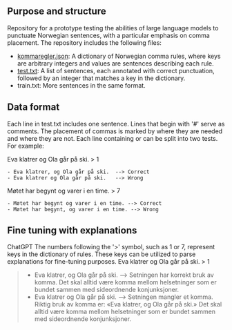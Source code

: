 ## Purpose and structure
Repository for a prototype testing the abilities of large language models to punctuate Norwegian sentences, with a particular emphasis on comma placement. The repository includes the following files:

- [kommaregler.json](https://github.com/hans-chr-f/komma/blob/main/kommaregler.json): A dictionary of Norwegian comma rules, where keys are arbitrary integers and values are sentences describing each rule.
- [test.txt](https://github.com/hans-chr-f/komma/blob/main/test.txt): A list of sentences, each annotated with correct punctuation, followed by an integer that matches a key in the dictionary.
- train.txt: More sentences in the same format.

## Data format
Each line in test.txt includes one sentence. Lines that begin with '#' serve as comments. The placement of commas is marked by <KOMMA> where they are needed and <IKKE> where they are not. Each line containing <KOMMA> or <IKKE> can be split into two tests. For example:

Eva klatrer <KOMMA> og Ola går på ski. > 1
```
- Eva klatrer, og Ola går på ski.  --> Correct
- Eva klatrer og Ola går på ski.   --> Wrong
```
Møtet har begynt <IKKE> og varer i en time. > 7
```
- Møtet har begynt og varer i en time. --> Correct
- Møtet har begynt, og varer i en time. --> Wrong
```

## Fine tuning with explanations

ChatGPT
The numbers following the '>' symbol, such as 1 or 7, represent keys in the dictionary of rules. These keys can be utilized to parse explanations for fine-tuning purposes.
Eva klatrer <KOMMA> og Ola går på ski. > 1

> - Eva klatrer, og Ola går på ski. --> Setningen har korrekt bruk av komma. Det skal alltid være komma mellom helsetninger som er bundet sammen med sideordnende konjunksjoner.
> - Eva klatrer og Ola går på ski. --> Setningen mangler et komma. Riktig bruk av komma er: «Eva klatrer, og Ola går på ski.» Det skal alltid være komma mellom helsetninger som er bundet sammen med sideordnende konjunksjoner.





